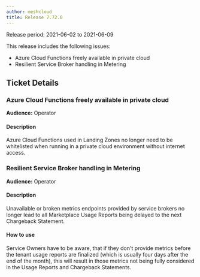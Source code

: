 ```yaml
---
author: meshcloud
title: Release 7.72.0
---
```


Release period: 2021-06-02 to 2021-06-09

This release includes the following issues:
* Azure Cloud Functions freely available in private cloud
* Resilient Service Broker handling in Metering
<!--truncate-->

## Ticket Details
### Azure Cloud Functions freely available in private cloud
**Audience:** Operator<br>

#### Description
Azure Cloud Functions used in Landing Zones no longer need to be whitelisted when running in a private cloud environment without internet access.

### Resilient Service Broker handling in Metering
**Audience:** Operator<br>

#### Description
Unavailable or broken metrics endpoints provided by service brokers no longer lead to all Marketplace
Usage Reports being delayed to the next Chargeback Statement.

#### How to use
Service Owners have to be aware, that if they don't provide metrics before the tenant usage reports are
finalized (which is usually four days after the end of the month),
this will result in those metrics not being fully considered in the Usage Reports and Chargeback Statements.

